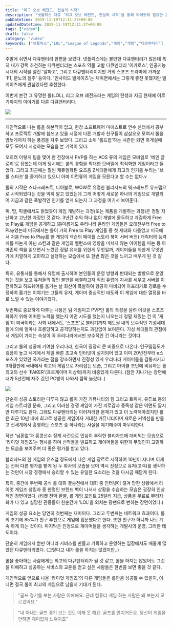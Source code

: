 ```yaml
---
title: "리그 오브 레전드, 전설의 시작"
description: "넷플릭스 다큐 ‘리그 오브 레전드, 전설의 시작’을 통해 라이엇의 집요한 운영 철학, e스포츠 확장, 한국 팬 문화가 만든 성공 공식을 정리한 감상 후기."
pubDatetime: 2019-11-19T12:11:27+09:00
updatedDatetime: 2019-11-19T12:11:27+09:00
tags: ["video"]
draft: false
category: "video"
keywords: ["넷플릭스","LOL","League of Legends","게임","개발","다큐멘타리"]
---
```


주말에 쉬면서 다큐멘터리 한편을 보았다. 넷플릭스에는 볼만한 다큐멘터리가 많은데 특히 내가 강력 추천하는 다큐멘터리는 스포츠 약물 고발 다큐멘터리 '이카로스', 인공지능 시대의 시작을 알린 '알파고', 그리고 다큐멘터리이지만 거의 스포츠 드라마에 가까운 'F1, 분노의 질주' 등이다. '인사이드 빌게이츠'는 재미면에서는 그렇게 좋진 못했지만 빌게이츠에게 관심있다면 추천한다.

이번에 본건 그 유명한 롤(LOL), 리그 오브 레전드라는 게임의 탄생과 지금 현재에 이르기까지의 이야기를 다룬 다큐멘터리다.

![](https://i.imgur.com/XoOd8Qo.png)

---

개인적으로 나는 롤을 해본적이 없고, 한창 소프트웨어 마에스트로 연수 센터에서 공부하고 프로젝트 개발에 힘쓰고 있을 시절에 다른 개발자 친구들이 삼삼오오 모여서 롤을 밤늦게까지 하는 풍경을 자주 보았다. 그리고 소위 '롤드컵'하는 시즌만 되면 휴게실에 모두 모여서 시청하는 모습을 본 기억이 있다.

오히려 이렇게 팀을 맺어 한 전장에서 PVP를 하는 AOS 류의 게임은 모바일로 '베인 글로리'로 접했는데 이게 당시에는 롤의 경험을 최대한 모바일에 최적화한 게임이라고 들었다. 그리고 최근에는 훨씬 캐쥬얼화된 요즈음 Z세대들에게 최고의 인기를 누리는 '브롤 스타즈'를 즐겨하고 있으니 아예 이런류의 게임을 모른다고 할 수는 없다.v

롤의 시작은 스타크래프트, 디아블로, WOW로 유명한 블리자드의 워크래프트 유즈맵으로 시작되었다는 것을 익히 알고 있었는데 그게 어떻게 새로운 하나의 게임으로 개발되어 지금과 같은 폭발적인 인기를 얻게 되는지 그 과정을 여기서 보여준다.

피, 땀, 픽셀에서도 읽었듯이 게임 개발하는 과정(또는 제품을 개발하는 과정)은 정말 지난하고 고난한 과정인 것 같다. 3년간 수익 하나 없이 개발에 몰두하고 과감하게 Free to Play로 게임을 공개하고 (흥미롭게도 우리나라 온라인 게임들은 오래전부터 Free to Play였는데 미국에서는 롤이 거의 Free to Play 게임들 중 첫 세대와 다름없고 미국에서 처음 Free to Play를 한 게임이 넥슨의 메이플 스토리 북미 서버 버전) 캐릭터의 능력치를 파는게 아닌 스킨과 같은 게임의 밸런스에 영향을 미치지 않는 아이템을 파는 등 아마존의 책을 읽으면서 느꼈던 정말 유저를 위한게 무엇일까, 게이머들을 위한게 무엇인가에 치열하게 고민하고 실행하는 모습에서 또 한번 많은 것을 느끼고 배우게 된 것 같다.

특히, 유통사를 통해서 유럽에 출시하여 본인들의 운영 방향과 반대되는 방향으로 운영되는 것을 보고 유저들의 쌓인 불만을 해결하고자 직접 유럽에 지사를 세우고 서버를 이전하려고 하드웨어를 옮기는 날 화산이 폭발하여 항공이 마비되어 아프리카로 경로를 수정하여 옮기는 이야기는 그들의 유저, 게이머 중심적인 태도와 이 게임에 대한 열정을 바로 느낄 수 있는 이야기였다.

두번째로 중요하게 다루는 내용은 팀 게임이고 PVP인 롤의 특성을 살려 이것을 스포츠화하기 위해 어떠한 노력을 했는지 어떤 시도를 했는지 나오는데 정말 재밌는 건 이 '게임'이 미국이라는 사회 내에서도 '스포츠'로 불리기까지 제도권 내의 보수적인 기성세대들에 의해 얼마나 조롱당하고 공격당하는지도 과감없이 보여준다. 기성 세대들의 관점에서 게임이 가지는 속성이 꼭 우리나라에서만 보수적인 건 아니라는 것이다.

그리고 롤의 성공에 기여한 우리나라, 한국이 굉장히 큰 비중으로 나온다. 인구밀집도가 굉장히 높고 세계에서 제일 빠른 초고속 인터넷이 설치되어 있고 이미 20년전부터 e스포츠가 있었던 국가라는 점을 강조하면서 진정성 있게 우리나라 게이머들을 감동시키고 3개월만에 국내에서 최고의 게임으로 자리잡는 모습, 그리고 마이클 조던에 비유하는 롤 최고의 선수 'FAKER'(프로게이머 이상혁)까지 비중있게 다룬다. (잠깐 지나가는 장면에 내가 5년전에 자주 갔던 PC방이 나와서 깜짝 놀랐다..)

![](https://i.imgur.com/3LF3lT9.jpg)

단순히 성공 스토리만 다루지 않고 롤이 가진 커뮤니티의 힘 그리고 트위치, 유튜브 등의 게임 스트리밍 문화, 그리고 이러한 경쟁 게임이 가진 피로감과 중독성 같은 이면도 짧지만 다루기도 한다. 그래도 다큐멘터리는 이러저러한 문제가 있고 더 노력해야겠지만 롤은 최근 10년 내에 최고로 성공한 게임이자 거대한 커뮤니티이며 새로운 커넥션을 만들고 전세계에서 흥행하는 스포츠 중 하나라는 사실을 얘기해주며 마무리한다.

작년 '님폰없'과 홍콩선수 징계 사건으로 민심이 추락한 블리자드에 대비되는 모습으로 '라이엇 게임즈'는 행사를 하며 신작들을 발표하고 게이머들을 위한게 무엇인지 고민하는 모습을 보여주며 더 좋은 평가를 받고 있다.

블리자드의 한 게임의 유즈맵 정도에서 나온 게임 장르로 시작하여 10년이 지나며 이제는 전혀 다른 평가를 받게 된 두 회사의 모습을 보며 역시 진정으로 유저(고객)를 생각하는 것만이 시장 경쟁에서 승리할 수 있는 유일한 요소라는 것을 다시금 깨닫게 된다.

특히, 중간에 두번째 공식 롤 대회 결승전에서 대회 중 인터넷이 끊겨 망한 상황에서 라이엇 게임즈 창립자 중 한명인 브렌드 벡이 나서서 상황을 수습하는 모습은 굉장히 인상적인 장면이었다. (티켓 전액 환불, 롤 게임 포인트 25달러 지급, 상품을 무료로 뿌리자 화가 나 있고 실망한 관중들이 한순간에 'LOL'을 외치는 광팬으로 변하는 장면이었다.)

게임의 성공 요소는 당연히 첫번째는 재미이다. 그리고 두번째는 네트워크 효과이다. 롤의 초기에 85%가 친구 추천으로 게임에 입문했다고 한다. 또한 친구가 하니까 나도 계속 하게 되는 것이다. 마지막은 진정으로 게이머들을 생각하는 개발사의 운영, 그러한 태도이다.

단순히 게임에서 뿐만 아니라 서비스를 만들고 기획하고 운영하는 입장에서도 배울게 많았던 다큐멘터리였다. (그렇다고 내가 롤을 하지는 않겠지만..)

롤을 좋아하는 사람에게는 최고의 다큐멘터리가 될 것 같고, 롤을 하지는 않았어도 그것을 이해하고 성공하는 서비스의 교훈을 얻고 싶은 사람들은 한번쯤 보면 좋을 것 같다.

개인적으로 앞으로 나올 '라이엇 게임즈'의 다른 게임들은 롤만큼 성공할 수 있을지, 아니면 결국 롤이 최고의 게임으로 남을지 기대가 된다.

 > 
 > "골프 경기를 보는 사람은 이해해요. 근데 컴퓨터 게임 하는 사람은 왜 보는지 모르겠어요."

 > 
 > "내 아내는 골프 경기 보는 것도 이해 못 해요. 골프를 안치거든요. 당신이 게임을 안하면 재미없게 느껴지죠"
